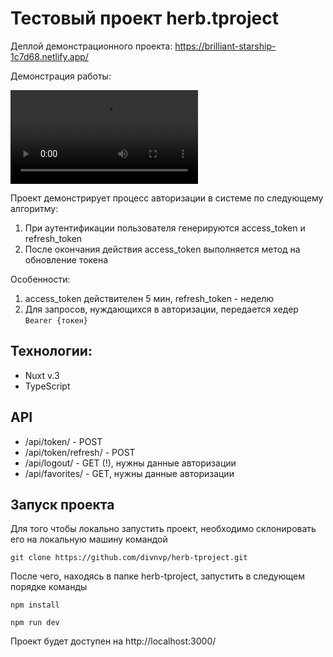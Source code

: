 # Тестовый проект herb.tproject

Деплой демонстрационного проекта: https://brilliant-starship-1c7d68.netlify.app/

Демонстрация работы:

![](/public/for-readme/record.mov)

Проект демонстрирует процесс авторизации в системе по следующему алгоритму:

1. При аутентификации пользователя генерируются access_token и refresh_token
2. После окончания действия access_token выполняется метод на обновление токена

Особенности:

1. access_token действителен 5 мин, refresh_token - неделю
2. Для запросов, нуждающихся в авторизации, передается хедер `Bearer {токен}`

## Технологии:

- Nuxt v.3
- TypeScript

## API

- /api/token/ - POST
- /api/token/refresh/ - POST
- /api/logout/ - GET (!), нужны данные авторизации
- /api/favorites/ - GET, нужны данные авторизации

## Запуск проекта

Для того чтобы локально запустить проект, необходимо склонировать его на локальную машину командой

`git clone https://github.com/divnvp/herb-tproject.git`

После чего, находясь в папке herb-tproject, запустить в следующем порядке команды

`npm install`

`npm run dev`

Проект будет доступен на http://localhost:3000/
